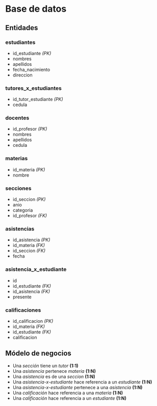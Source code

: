 # Base de datos

## Entidades

### estudiantes
- id_estudiante *(PK)*
- nombres
- apellidos
- fecha_nacimiento
- direccion

### tutores_x_estudiantes
- id_tutor_estudiante *(PK)*
- cedula

### docentes
- id_profesor *(PK)*
- nombres
- apellidos
- cedula

### materias
- id_materia *(PK)*
- nombre

### secciones
- id_seccion *(PK)*
- anio
- categoria
- id_profesor *(FK)*

### asistencias
- id_asistencia *(PK)*
- id_materia *(FK)*
- id_seccion *(FK)*
- fecha 

### asistencia_x_estudiante
- id
- id_estudiante *(FK)*
- id_asistencia *(FK)*
- presente

### calificaciones
- id_calificacion *(PK)*
- id_materia *(FK)*
- id_estudiante *(FK)*
- calificacion

## Módelo de negocios

- Una _sección_ tiene un _tutor_ **(1:1)**
- Una _asistencia_ pertenece _materia_ **(1:N)**
- Una _asistencia_ es de una _seccion_ **(1:N)**
- Una _asistencia-x-estudiante_ hace referencia a un _estudiante_ **(1:N)**
- Una _asistencia-x-estudiante_ pertenece a una _asistencia_ **(1:N)**
- Una _calificación_ hace referencia a una _materia_ **(1:N)**
- Una _calificación_ hace referencia a un _estudiante_ **(1:N)**